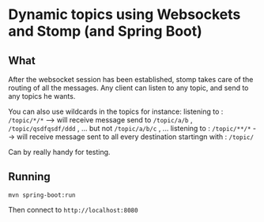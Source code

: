 # Dynamic topics using Websockets and Stomp (and Spring Boot)

## What

After the websocket session has been established, stomp takes care of the routing of all the messages.
Any client can listen to any topic, and send to any topics he wants.

You can also use wildcards in the topics for instance:
listening to : `/topic/*/*`  --> will receive message send to `/topic/a/b` , `/topic/qsdfqsdf/ddd` , ... but not `/topic/a/b/c` , ...
listening to : `/topic/**/*` --> will receive message sent to all every destination startingn with : `/topic/`

Can by really handy for testing.

## Running

`mvn spring-boot:run`

Then connect to `http://localhost:8080`
